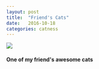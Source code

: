```yaml
---
layout: post
title:  "Friend's Cats"
date:   2016-10-18
categories: catness
---
```


<html>
<body>
<img src="http://cdn2-www.cattime.com/assets/uploads/gallery/25-funny-cat-memes/funny-cat-meme.jpg"/>
<h4>One of my friend's awesome cats</h4>
</body>
</html>

